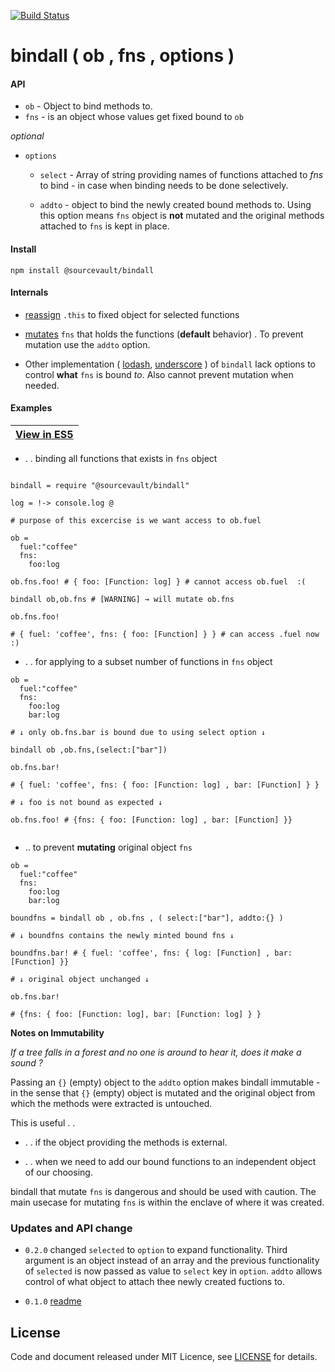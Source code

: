 [![Build Status](https://travis-ci.org/sourcevault/bindall.svg?branch=master)](https://travis-ci.org/sourcevault/bindall)

# bindall ( ob , fns  , options )

#### API
- `ob` - Object to bind methods to.
- `fns` - is an object whose values get fixed bound to `ob`

*optional*

- `options`

  - `select` - Array of string providing names of functions attached to *fns* to bind - in case when binding needs to be done selectively.

  - `addto` - object to bind the newly created bound methods to. Using this option means `fns` object is **not** mutated and the original methods attached to `fns` is kept in place.


#### Install

```
npm install @sourcevault/bindall
```

#### Internals

- [reassign](https://github.com/sourcevault/bindall/blob/7e6208f6157b19a43133822233ff65aee130e274/main.ls#L1) ```.this``` to fixed object for selected functions

- [mutates](https://github.com/sourcevault/bindall/blob/7e6208f6157b19a43133822233ff65aee130e274/main.ls#L11) `fns` that holds the functions (**default** behavior) . To prevent mutation use the `addto` option.

- Other implementation ( [lodash](http://devdocs.io/lodash~4/index#bindall), [underscore](http://underscorejs.org/#bindall) ) of `bindall` lack options to control **what** `fns` is bound *to*. Also cannot prevent mutation when needed.



#### Examples

|[View in ES5](https://github.com/sourcevault/bindall/tree/master) |
| --- |

- . . binding all functions that exists in `fns` object


```livescript

bindall = require "@sourcevault/bindall"

log = !-> console.log @

# purpose of this excercise is we want access to ob.fuel

ob = 
  fuel:"coffee"
  fns:
    foo:log

ob.fns.foo! # { foo: [Function: log] } # cannot access ob.fuel  :(

bindall ob,ob.fns # [WARNING] → will mutate ob.fns

ob.fns.foo! 

# { fuel: 'coffee', fns: { foo: [Function] } } # can access .fuel now :)

```
- . . for applying to a subset number of functions in `fns` object

```livescript
ob = 
  fuel:"coffee"
  fns:
    foo:log
    bar:log

# ↓ only ob.fns.bar is bound due to using select option ↓

bindall ob ,ob.fns,(select:["bar"])

ob.fns.bar!

# { fuel: 'coffee', fns: { foo: [Function: log] , bar: [Function] } }

# ↓ foo is not bound as expected ↓

ob.fns.foo! # {fns: { foo: [Function: log] , bar: [Function] }}


```

* .. to prevent **mutating** original object `fns`

```livescript
ob = 
  fuel:"coffee"
  fns:
    foo:log
    bar:log

boundfns = bindall ob , ob.fns , ( select:["bar"], addto:{} )

# ↓ boundfns contains the newly minted bound fns ↓

boundfns.bar! # { fuel: 'coffee', fns: { log: [Function] , bar: [Function] }}

# ↓ original object unchanged ↓

ob.fns.bar!

# {fns: { foo: [Function: log], bar: [Function: log] } }

```

**Notes on Immutability**

*If a tree falls in a forest and no one is around to hear it, does it make a sound ?*

Passing an `{}` (empty) object to the `addto` option makes bindall immutable - in the sense that `{}` (empty) object is mutated and the original object from which the methods were extracted is untouched. 

This is useful . .
- . . if the object providing the methods is external.

- . . when we need to add our bound functions to an independent object of our choosing.

bindall that mutate `fns` is dangerous and should be used with caution. The main usecase for mutating `fns` is within the enclave of where it was created.

### Updates and API change

- `0.2.0` changed `selected` to `option` to expand functionality. Third argument is an object instead of an array and the previous functionality of `selected` is now passed as value to `select` key in `option`. `addto` allows control of what object to attach thee newly created fuctions to.

- `0.1.0` [readme](https://github.com/sourcevault/bindall/tree/0.1.0)

## License
 
Code and document released under MIT Licence, see [LICENSE](https://github.com/sourcevault/bindall/blob/master/LICENCE) for details.

